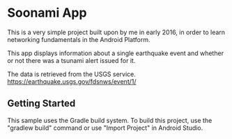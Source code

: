 Soonami App
===========

This is a very simple project built upon by me in early 2016, in order to learn networking fundamentals in the Android Platform.

This app displays information about a single earthquake event and
whether or not there was a tsunami alert issued for it. 

The data is retrieved from the USGS service.
https://earthquake.usgs.gov/fdsnws/event/1/

Getting Started
---------------

This sample uses the Gradle build system. To build this project, use the
"gradlew build" command or use "Import Project" in Android Studio.